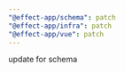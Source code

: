 ```yaml
---
"@effect-app/schema": patch
"@effect-app/infra": patch
"@effect-app/vue": patch
---
```


update for schema
